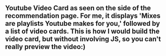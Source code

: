 ## Youtube Video Card as seen on the side of the recommendation page. For me, it displays 'Mixes are playlists Youtube makes for you,' followed by a list of video cards. This is how I would build the video card, but without involving JS, so you can't really preview the video:)
